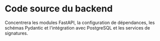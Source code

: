# Code source du backend

Concentrera les modules FastAPI, la configuration de dépendances, les schémas Pydantic et l'intégration avec PostgreSQL et les services de signatures.

